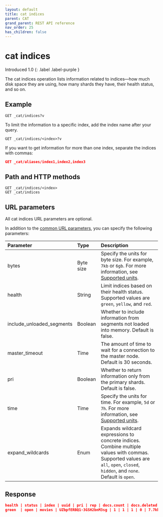 ```yaml
---
layout: default
title: cat indices
parent: CAT
grand_parent: REST API reference
nav_order: 25
has_children: false
---
```


# cat indices
Introduced 1.0
{: .label .label-purple }

The cat indices operation lists information related to indices⁠—how much disk space they are using, how many shards they have, their health status, and so on.

## Example

```
GET _cat/indices?v
```

To limit the information to a specific index, add the index name after your query.

```
GET _cat/indices/<index>?v
```

If you want to get information for more than one index, separate the indices with commas:

```json
GET _cat/aliases/index1,index2,index3
```

## Path and HTTP methods

```
GET _cat/indices/<index>
GET _cat/indices
```

## URL parameters

All cat indices URL parameters are optional.

In addition to the [common URL parameters]({{site.url}}{{site.baseurl}}/opensearch/rest-api/cat/index#common-url-parameters), you can specify the following parameters:

Parameter | Type | Description
:--- | :--- | :---
bytes | Byte size | Specify the units for byte size. For example, `7kb` or `6gb`. For more information, see [Supported units]({{site.url}}{{site.baseurl}}/opensearch/units/).
health | String | Limit indices based on their health status. Supported values are `green`, `yellow`, and `red`.
include_unloaded_segments | Boolean | Whether to include information from segments not loaded into memory. Default is false.
master_timeout | Time | The amount of time to wait for a connection to the master node. Default is 30 seconds.
pri | Boolean | Whether to return information only from the primary shards. Default is false.
time | Time | Specify the units for time. For example, `5d` or `7h`. For more information, see [Supported units]({{site.url}}{{site.baseurl}}/opensearch/units/).
expand_wildcards | Enum | Expands wildcard expressions to concrete indices. Combine multiple values with commas. Supported values are `all`, `open`, `closed`, `hidden`, and `none`. Default is `open`.


## Response

```json
health | status | index | uuid | pri | rep | docs.count | docs.deleted | store.size | pri.store.size
green  | open | movies | UZbpfERBQ1-3GSH2bnM3sg | 1 | 1 | 1 | 0 | 7.7kb | 3.8kb
```
